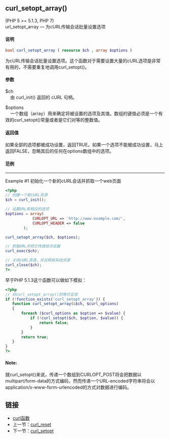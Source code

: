 
## curl_setopt_array()
(PHP 5 >= 5.1.3, PHP 7)  
url_setopt_array — 为cURL传输会话批量设置选项

#### 说明  
```php
bool curl_setopt_array ( resource $ch , array $options )
```

为cURL传输会话批量设置选项。这个函数对于需要设置大量的cURL选项是非常有用的，不需要重复地调用curl_setopt()。

#### 参数   
$ch  
&nbsp;&nbsp;&nbsp;&nbsp;由 curl_init() 返回的 cURL 句柄。  

$options  
&nbsp;&nbsp;&nbsp;&nbsp;一个数组（array）用来确定将被设置的选项及其值。数组的键值必须是一个有效的curl_setopt()常量或者是它们对等的整数值。

#### 返回值
如果全部的选项都被成功设置，返回TRUE。如果一个选项不能被成功设置，马上返回FALSE，忽略其后的任何在options数组中的选项。

#### 范例   
---  
Example #1 初始化一个新的cURL会话并抓取一个web页面

```php
<?php
// 创建一个新cURL资源
$ch = curl_init();

// 设置URL和相应的选项
$options = array(
            CURLOPT_URL => 'http://www.example.com/',
            CURLOPT_HEADER => false
        );

curl_setopt_array($ch, $options);

// 抓取URL并把它传递给浏览器
curl_exec($ch);

// 关闭cURL资源，并且释放系统资源
curl_close($ch);
?>
```

早于PHP 5.1.3这个函数可以做如下模拟：  

```php
<?php
// 对curl_setopt_array()的等价实现
if (!function_exists('curl_setopt_array')) {
   function curl_setopt_array(&$ch, $curl_options)
   {
       foreach ($curl_options as $option => $value) {
           if (!curl_setopt($ch, $option, $value)) {
               return false;
           } 
       }
       return true;
   }
}
?>
```

#### Note:  
就curl_setopt()来说，传递一个数组到CURLOPT_POST将会把数据以multipart/form-data的方式编码，然而传递一个URL-encoded字符串将会以application/x-www-form-urlencoded的方式对数据进行编码。

## 链接

- [curl函数](directory.md)
- 上一节：[curl_reset](curl_reset.md)
- 下一节：[curl_setopt](curl_setopt.md)
